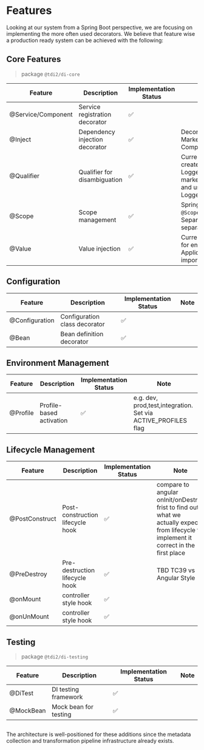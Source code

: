 # Features

Looking at our system from a Spring Boot perspective, we are focusing on implementing the more often used decorators.
We believe that feature wise a production ready system can be achieved with the following:

## Core Features

> package `@tdi2/di-core`

| Feature            | Description                    | Implementation Status | Note                                                                                                                                                      |
| ------------------ | ------------------------------ | --------------------- | --------------------------------------------------------------------------------------------------------------------------------------------------------- |
| @Service/Component | Service registration decorator | ✅                    |                                                                                                                                                           |
| @Inject            | Dependency injection decorator | ✅                    | Decorator for classes and Marker Interface for Functional Components                                                                                      |
| @Qualifier         | Qualifier for disambiguation   | ✅                    | Currently not planned. Instead create generic interface LoggerInterface\<T> with marker type Otel\|Console={} and use "implements LoggerInterface\<Otel>" |
| @Scope             | Scope management               | ✅                    | Spring Boot style: `@Service @Scope("singleton\|transient")`. Separate decorators follow separation of concerns                                           |
| @Value             | Value injection                | ✅                    | Currently not planned. Instead for env variables better create ApplicationConfig interface and import where necessary                                     |

## Configuration

| Feature        | Description                   | Implementation Status | Note |
| -------------- | ----------------------------- | --------------------- | ---- |
| @Configuration | Configuration class decorator | ✅                    |      |
| @Bean          | Bean definition decorator     | ✅                    |      |

## Environment Management

| Feature  | Description              | Implementation Status | Note                            |
| -------- | ------------------------ | --------------------- | ------------------------------- |
| @Profile | Profile-based activation | ✅                    | e.g. dev, prod,test,integration. Set via ACTIVE_PROFILES flag | 

## Lifecycle Management

| Feature        | Description                      | Implementation Status | Note                                                                                                                                    |
| -------------- | -------------------------------- | --------------------- | --------------------------------------------------------------------------------------------------------------------------------------- |
| @PostConstruct | Post-construction lifecycle hook | ✅                    | compare to angular onInit/onDestroy frist to find out what we actually expect from lifecycle to implement it correct in the first place |
| @PreDestroy    | Pre-destruction lifecycle hook   | ✅                    | TBD TC39 vs Angular Style                                                                                                               |
| @onMount       | controller style hook            | ✅                    |                                                                                                                                         |
| @onUnMount     | controller style hook            | ✅                    |                                                                                                                                         |

## Testing

> package `@tdi2/di-testing`

| Feature   | Description           | Implementation Status | Note |
| --------- | --------------------- | --------------------- | ---- |
| @DiTest   | DI testing framework  | ✅                    |      |
| @MockBean | Mock bean for testing | ✅                    |      |

##


The architecture is well-positioned for these additions since the metadata collection and transformation pipeline
infrastructure already exists.
